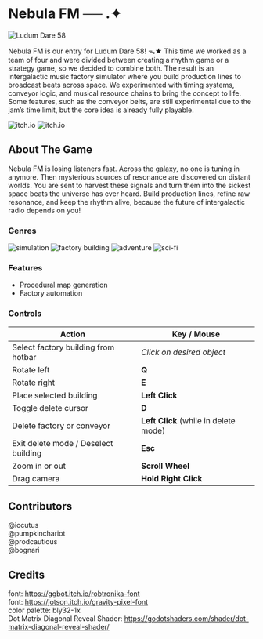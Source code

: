 # Nebula FM ── .✦

![Ludum Dare 58](https://img.shields.io/badge/LudumDare-58-f79122?labelColor=ee5533&link=[https%3A%2F%2Fldjam.com%2Fevents%2Fludum-dare%2F56](https://ldjam.com/events/ludum-dare/58))

Nebula FM is our entry for Ludum Dare 58! ᯓ★ This time we worked as a team of four and were divided between creating a rhythm game or a strategy game, so we decided to combine both. The result is an intergalactic music factory simulator where you build production lines to broadcast beats across space. We experimented with timing systems, conveyor logic, and musical resource chains to bring the concept to life. Some features, such as the conveyor belts, are still experimental due to the jam’s time limit, but the core idea is already fully playable.

![itch.io](https://img.shields.io/badge/Play_on-itch.io-f85a58?style=for-the-badge&color=f85a58&labelColor=202830&link=[https://pumpkinchariot.itch.io/nebula-fm])
![itch.io](https://img.shields.io/badge/Play_on-Ludum_Dare-f85a58?style=for-the-badge&color=ee5533&labelColor=202830&link=[https://ldjam.com/events/ludum-dare/58/nebula-fm])

## About The Game
Nebula FM is losing listeners fast. Across the galaxy, no one is tuning in anymore. Then mysterious sources of resonance are discovered on distant worlds. You are sent to harvest these signals and turn them into the sickest space beats the universe has ever heard. Build production lines, refine raw resonance, and keep the rhythm alive, because the future of intergalactic radio depends on you!

### Genres
![simulation](https://img.shields.io/badge/simulation-white) ![factory building](https://img.shields.io/badge/factory%20building-white) ![adventure](https://img.shields.io/badge/adventure-white) ![sci-fi](https://img.shields.io/badge/sci--fi-white)

### Features
- Procedural map generation
- Factory automation

### Controls

| Action | Key / Mouse |
|---------|--------------|
| Select factory building from hotbar | *Click on desired object* |
| Rotate left | **Q** |
| Rotate right | **E** |
| Place selected building | **Left Click** |
| Toggle delete cursor | **D** |
| Delete factory or conveyor | **Left Click** (while in delete mode) |
| Exit delete mode / Deselect building | **Esc** |
| Zoom in or out | **Scroll Wheel** |
| Drag camera | **Hold Right Click** |

## Contributors 
@iocutus  
@pumpkinchariot  
@prodcautious  
@bognari  

## Credits
font: https://ggbot.itch.io/robtronika-font  
font: https://jotson.itch.io/gravity-pixel-font  
color palette: bly32-1x  
Dot Matrix Diagonal Reveal Shader: https://godotshaders.com/shader/dot-matrix-diagonal-reveal-shader/  
